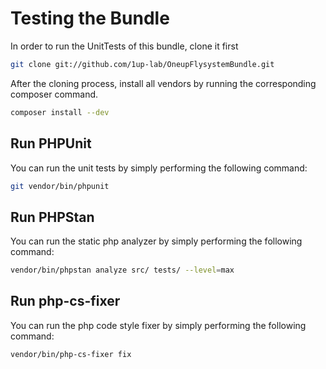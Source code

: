 Testing the Bundle
==================

In order to run the UnitTests of this bundle, clone it first

```sh
git clone git://github.com/1up-lab/OneupFlysystemBundle.git
```

After the cloning process, install all vendors by running the corresponding composer command.

```sh
composer install --dev
```

## Run PHPUnit
You can run the unit tests by simply performing the following command:

```sh
git vendor/bin/phpunit
```

## Run PHPStan
You can run the static php analyzer by simply performing the following command:

```sh
vendor/bin/phpstan analyze src/ tests/ --level=max
```

## Run php-cs-fixer
You can run the php code style fixer by simply performing the following command:

```sh
vendor/bin/php-cs-fixer fix
```
